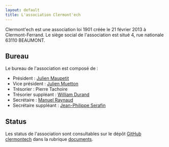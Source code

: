```yaml
---
layout: default
title: L'association Clermont'ech
---
```


Clermont'ech est une association loi 1901 créée le 21 février 2013 à Clermont-Ferrand.
Le siège social de l'association est situé 4, rue nationale 63110 BEAUMONT.

## Bureau

Le bureau de l'association est composé de :

* Président : [Julien Maupetit](http://julien.maupetit.me)
* Vice président : [Julien Muetton](http://muetton.me/)
* Trésorier : Pierre Tachoire
* Trésorier suppléant : [William Durand](http://williamdurand.fr)
* Secrétaire : [Manuel Raynaud](http://www.manuel-raynaud.com)
* Secrétaire suppléant : [Jean-Philippe Serafin](http://jeanphix.me/)

## Status

Les status de l'association sont consultables sur le dépôt [GitHub
clermontech](https://github.com/clermontech) dans la rubrique
[documents](https://github.com/clermontech/documents/blob/master/Statuts_Clermontech.md).
